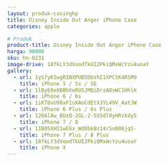 ```yaml
---
layout: produk-casinghp
title: Disney Inside Out Anger iPhone Case
categories: apple

# Produk
product-title: Disney Inside Out Anger iPhone Case
harga: 90000
sku: hn-0231
image-drive: 18fkLY3dVoodTkUI2PkiQMxWcYzu4uoaY
gallery:
  - url: 1ySfyKIwgRINXPUB5DbVhI1XPCSK4RSM9
    title: iPhone 5 / 5s / SE
  - url: 1lByE0eXBBhXeRU5JMQiDrzA0sWC1HhlK
    title: iPhone 6 / 6s
  - url: 1iKT8vU98xF1uXAoCdEtXJYL49V_AatJW
    title: iPhone 6 Plus / 6s Plus
  - url: 1266lAw_BUzQ-2GL-2-5S5dl9yHRzX4y5
    title: iPhone 7 / 8
  - url: 11B05XHI1wE6x_Wd0bkBz14rSn006jqS-
    title: iPhone 7 Plus / 8 Plus
  - url: 18fkLY3dVoodTkUI2PkiQMxWcYzu4uoaY
    title: iPhone X
---
```

